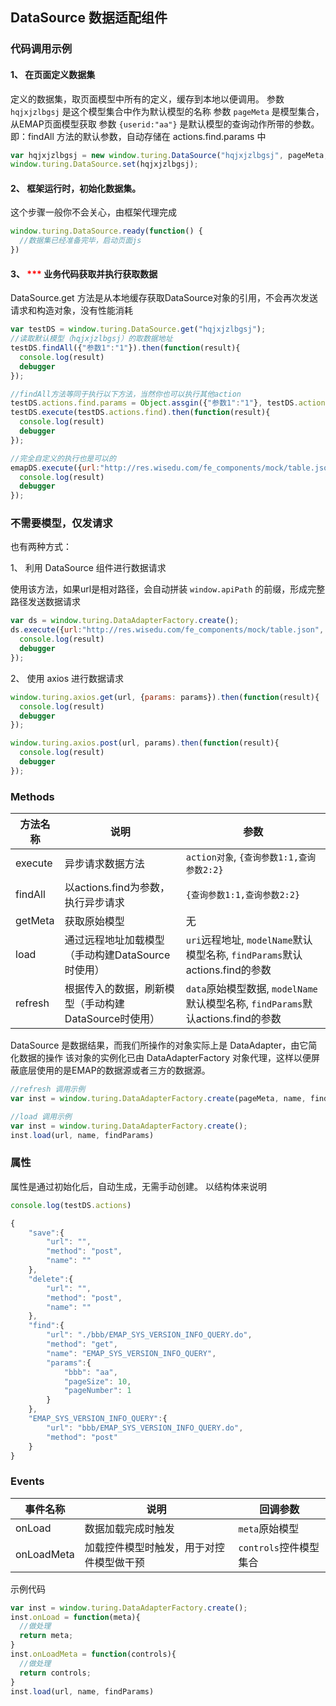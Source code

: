 ## DataSource 数据适配组件

### 代码调用示例

#### 1、 在页面定义数据集
定义的数据集，取页面模型中所有的定义，缓存到本地以便调用。
参数 `hqjxjzlbgsj` 是这个模型集合中作为默认模型的名称
参数 `pageMeta` 是模型集合，从EMAP页面模型获取
参数 `{userid:"aa"}` 是默认模型的查询动作所带的参数。即：findAll 方法的默认参数，自动存储在 actions.find.params 中

```js
var hqjxjzlbgsj = new window.turing.DataSource("hqjxjzlbgsj", pageMeta, {userid:"aa"});
window.turing.DataSource.set(hqjxjzlbgsj);
```

#### 2、 框架运行时，初始化数据集。

这个步骤一般你不会关心，由框架代理完成

```js
window.turing.DataSource.ready(function() {
  //数据集已经准备完毕，启动页面js
})
```

#### 3、 <span style="color:red">***</span> 业务代码获取并执行获取数据

DataSource.get 方法是从本地缓存获取DataSource对象的引用，不会再次发送请求和构造对象，没有性能消耗

```js
var testDS = window.turing.DataSource.get("hqjxjzlbgsj");
//读取默认模型（hqjxjzlbgsj）的取数据地址
testDS.findAll({"参数1":"1"}).then(function(result){
  console.log(result)
  debugger
});

//findAll方法等同于执行以下方法，当然你也可以执行其他action
testDS.actions.find.params = Object.assgin({"参数1":"1"}, testDS.actions.find.params)
testDS.execute(testDS.actions.find).then(function(result){
  console.log(result)
  debugger
});

//完全自定义的执行也是可以的
emapDS.execute({url:"http://res.wisedu.com/fe_components/mock/table.json", method:"get", params:{}}).then(function(result){
  console.log(result)
  debugger
});
```

### 不需要模型，仅发请求

也有两种方式：

1、 利用 DataSource 组件进行数据请求

使用该方法，如果url是相对路径，会自动拼装 `window.apiPath` 的前缀，形成完整路径发送数据请求

```js
var ds = window.turing.DataAdapterFactory.create();
ds.execute({url:"http://res.wisedu.com/fe_components/mock/table.json", method:"get", params:{}}).then(function(result){
  console.log(result)
  debugger
});
```

2、 使用 axios 进行数据请求

```js
window.turing.axios.get(url, {params: params}).then(function(result){
  console.log(result)
  debugger
});

window.turing.axios.post(url, params).then(function(result){
  console.log(result)
  debugger
});
```


### Methods
| 方法名称 | 说明 | 参数 |
|---------- |-------- |---------- |
| execute  | 异步请求数据方法 | `action对象`, `{查询参数1:1,查询参数2:2}`  |
| findAll  | 以actions.find为参数，执行异步请求 | `{查询参数1:1,查询参数2:2}`  |
| getMeta  | 获取原始模型 | 无  |
| load  | 通过远程地址加载模型（手动构建DataSource时使用） | `uri`远程地址, `modelName`默认模型名称, `findParams`默认actions.find的参数  |
| refresh  | 根据传入的数据，刷新模型（手动构建DataSource时使用） | `data`原始模型数据, `modelName`默认模型名称, `findParams`默认actions.find的参数  |

DataSource 是数据结果，而我们所操作的对象实际上是 DataAdapter，由它简化数据的操作
该对象的实例化已由 DataAdapterFactory 对象代理，这样以便屏蔽底层使用的是EMAP的数据源或者三方的数据源。

```js
//refresh 调用示例
var inst = window.turing.DataAdapterFactory.create(pageMeta, name, findParams);

//load 调用示例
var inst = window.turing.DataAdapterFactory.create();
inst.load(url, name, findParams)
```

### 属性
属性是通过初始化后，自动生成，无需手动创建。
以结构体来说明

```js
console.log(testDS.actions)

{
    "save":{
        "url": "",
        "method": "post",
        "name": ""
    },
    "delete":{
        "url": "",
        "method": "post",
        "name": ""
    },
    "find":{
        "url": "./bbb/EMAP_SYS_VERSION_INFO_QUERY.do",
        "method": "get",
        "name": "EMAP_SYS_VERSION_INFO_QUERY",
        "params":{
            "bbb": "aa",
            "pageSize": 10,
            "pageNumber": 1
        }
    },
    "EMAP_SYS_VERSION_INFO_QUERY":{
        "url": "bbb/EMAP_SYS_VERSION_INFO_QUERY.do",
        "method": "post"
    }
}
```


### Events
| 事件名称 | 说明 | 回调参数 |
|---------- |-------- |---------- |
| onLoad  | 数据加载完成时触发 | `meta`原始模型  |
| onLoadMeta  | 加载控件模型时触发，用于对控件模型做干预 | `controls`控件模型集合  |

示例代码

```js
var inst = window.turing.DataAdapterFactory.create();
inst.onLoad = function(meta){
  //做处理
  return meta;
}
inst.onLoadMeta = function(controls){
  //做处理
  return controls;
}
inst.load(url, name, findParams)
```
